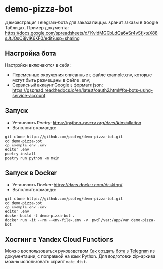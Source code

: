 # demo-pizza-bot
Демонстрация Telegram-бота для заказа пиццы.
Хранит заказы в Google Таблицах.
Пример документа: https://docs.google.com/spreadsheets/d/1KvldMGQbLdQa6ASr4vSfjxteX88sJtJOpC8jvlK6XF0/edit?usp=sharing

## Настройка бота
Настройки включаются в себя:
* Переменные окружения описанные в файле example.env, которые могут быть размещены
  в файле .env;
* Сервисный аккаунт Google в формате json:
  https://gspread.readthedocs.io/en/latest/oauth2.html#for-bots-using-service-account

## Запуск
* Установить Poetry: https://python-poetry.org/docs/#installation
* Выполнить команды:
```shell
git clone https://github.com/poofeg/demo-pizza-bot.git
cd demo-pizza-bot
cp example.env .env
editor .env
poetry install
poetry run python -m main
```

## Запуск в Docker
* Установить Docker: https://docs.docker.com/desktop/
* Выполнить команды:
```shell
git clone https://github.com/poofeg/demo-pizza-bot.git
cd demo-pizza-bot
cp example.env .env
editor .env
docker build -t demo-pizza-bot .
docker run -it --rm --env-file=.env -v `pwd`/var:/app/var demo-pizza-bot
```

## Хостинг в Yandex Cloud Functions
Можно воспользоваться руководством
[Как создать бота в Telegram](https://cloud.yandex.ru/docs/functions/tutorials/telegram-bot-serverless)
из документации, с поправкой на язык Python.
Для подготовки zip-архива можно использовать скрипт `make_dist`.
